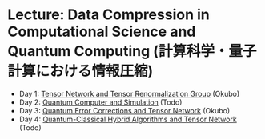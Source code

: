# Lecture: Data Compression in Computational Science and Quantum Computing (計算科学・量子計算における情報圧縮)

* Day 1: [Tensor Network and Tensor Renormalization Group](DataCompression_PilotLecture_No1.pdf) (Okubo)
* Day 2: [Quantum Computer and Simulation](DataCompression_PilotLecture_No2-annotate.pdf) (Todo)
* Day 3: [Quantum Error Corrections and Tensor Network](DataCompression_PilotLecture_No3.pdf) (Okubo)
* Day 4: [Quantum-Classical Hybrid Algorithms and Tensor Network](DataCompression_PilotLecture_No4.pdf) (Todo)
